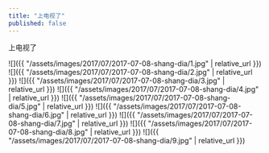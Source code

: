 ```yaml
---
title: "上电视了"
published: false
---
```

上电视了



![]({{ "/assets/images/2017/07/2017-07-08-shang-dia/1.jpg" | relative_url }})
![]({{ "/assets/images/2017/07/2017-07-08-shang-dia/2.jpg" | relative_url }})
![]({{ "/assets/images/2017/07/2017-07-08-shang-dia/3.jpg" | relative_url }})
![]({{ "/assets/images/2017/07/2017-07-08-shang-dia/4.jpg" | relative_url }})
![]({{ "/assets/images/2017/07/2017-07-08-shang-dia/5.jpg" | relative_url }})
![]({{ "/assets/images/2017/07/2017-07-08-shang-dia/6.jpg" | relative_url }})
![]({{ "/assets/images/2017/07/2017-07-08-shang-dia/7.jpg" | relative_url }})
![]({{ "/assets/images/2017/07/2017-07-08-shang-dia/8.jpg" | relative_url }})
![]({{ "/assets/images/2017/07/2017-07-08-shang-dia/9.jpg" | relative_url }})
